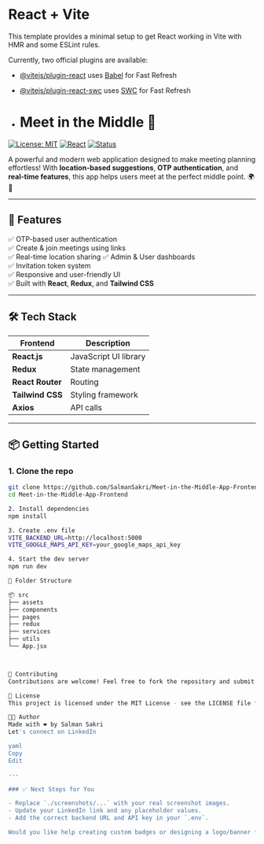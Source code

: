# React + Vite

This template provides a minimal setup to get React working in Vite with HMR and some ESLint rules.

Currently, two official plugins are available:

- [@vitejs/plugin-react](https://github.com/vitejs/vite-plugin-react/blob/main/packages/plugin-react/README.md) uses [Babel](https://babeljs.io/) for Fast Refresh
- [@vitejs/plugin-react-swc](https://github.com/vitejs/vite-plugin-react-swc) uses [SWC](https://swc.rs/) for Fast Refresh

- # Meet in the Middle 🧭

[![License: MIT](https://img.shields.io/badge/License-MIT-blue.svg)](LICENSE)
[![React](https://img.shields.io/badge/Frontend-React-blue)](https://reactjs.org/)
[![Status](https://img.shields.io/badge/Status-In_Progress-yellow)]()

A powerful and modern web application designed to make meeting planning effortless! With **location-based suggestions**, **OTP authentication**, and **real-time features**, this app helps users meet at the perfect middle point. 🌍📍

---

## 🚀 Features

✅ OTP-based user authentication  
✅ Create & join meetings using links  
✅ Real-time location sharing
✅ Admin & User dashboards  
✅ Invitation token system  
✅ Responsive and user-friendly UI  
✅ Built with **React**, **Redux**, and **Tailwind CSS**

---

## 🛠️ Tech Stack

| Frontend        | Description                |
|----------------|----------------------------|
| **React.js**    | JavaScript UI library      |
| **Redux**       | State management           |
| **React Router**| Routing                    |
| **Tailwind CSS**| Styling framework          |
| **Axios**       | API calls                  |

---

## 📦 Getting Started

### 1. Clone the repo

```bash
git clone https://github.com/SalmanSakri/Meet-in-the-Middle-App-Frontend.git
cd Meet-in-the-Middle-App-Frontend

2. Install dependencies
npm install

3. Create .env file
VITE_BACKEND_URL=http://localhost:5000
VITE_GOOGLE_MAPS_API_KEY=your_google_maps_api_key

4. Start the dev server
npm run dev

📁 Folder Structure

📦 src
├── assets
├── components
├── pages
├── redux
├── services
├── utils
└── App.jsx



🙌 Contributing
Contributions are welcome! Feel free to fork the repository and submit a pull request.

📄 License
This project is licensed under the MIT License - see the LICENSE file for details.

👨‍💻 Author
Made with ❤️ by Salman Sakri
Let's connect on LinkedIn

yaml
Copy
Edit

---

### ✅ Next Steps for You

- Replace `./screenshots/...` with your real screenshot images.
- Update your LinkedIn link and any placeholder values.
- Add the correct backend URL and API key in your `.env`.

Would you like help creating custom badges or designing a logo/banner for the repo?
